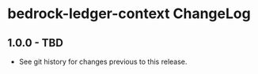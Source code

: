 # bedrock-ledger-context ChangeLog

## 1.0.0 - TBD

- See git history for changes previous to this release.
